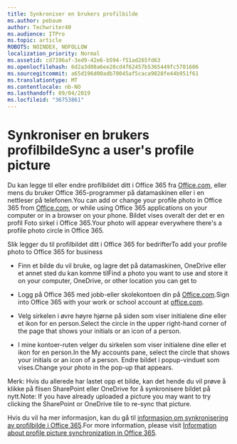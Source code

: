 ```yaml
---
title: Synkroniser en brukers profilbilde
ms.author: pebaum
author: Techwriter40
ms.audience: ITPro
ms.topic: article
ROBOTS: NOINDEX, NOFOLLOW
localization_priority: Normal
ms.assetid: cd7196af-3ed9-42e6-b594-f51ad265fd63
ms.openlocfilehash: 6d2a3d08a6ee20cd4f62457b5365449fc5781606
ms.sourcegitcommit: a65d196d00adb70045af5caca9828fe44b951f61
ms.translationtype: MT
ms.contentlocale: nb-NO
ms.lasthandoff: 09/04/2019
ms.locfileid: "36753861"
---
```

# <a name="sync-a-users-profile-picture"></a><span data-ttu-id="78499-102">Synkroniser en brukers profilbilde</span><span class="sxs-lookup"><span data-stu-id="78499-102">Sync a user's profile picture</span></span>

<span data-ttu-id="78499-103">Du kan legge til eller endre profilbildet ditt i Office 365 fra [Office.com](http://www.office.com), eller mens du bruker Office 365-programmer på datamaskinen eller i en nettleser på telefonen.</span><span class="sxs-lookup"><span data-stu-id="78499-103">You can add or change your profile photo in Office 365 from [Office.com](http://www.office.com), or while using Office 365 applications on your computer or in a browser on your phone.</span></span> <span data-ttu-id="78499-104">Bildet vises overalt der det er en profil Foto sirkel i Office 365.</span><span class="sxs-lookup"><span data-stu-id="78499-104">Your photo will appear everywhere there's a profile photo circle in Office 365.</span></span>

<span data-ttu-id="78499-105">Slik legger du til profilbildet ditt i Office 365 for bedrifter</span><span class="sxs-lookup"><span data-stu-id="78499-105">To add your profile photo to Office 365 for business</span></span>

- <span data-ttu-id="78499-106">Finn et bilde du vil bruke, og lagre det på datamaskinen, OneDrive eller et annet sted du kan komme til</span><span class="sxs-lookup"><span data-stu-id="78499-106">Find a photo you want to use and store it on your computer, OneDrive, or other location you can get to</span></span>

- <span data-ttu-id="78499-107">Logg på Office 365 med jobb-eller skolekontoen din på [Office.com](http://www.office.com).</span><span class="sxs-lookup"><span data-stu-id="78499-107">Sign into Office 365 with your work or school account at [office.com](http://www.office.com).</span></span>

- <span data-ttu-id="78499-108">Velg sirkelen i øvre høyre hjørne på siden som viser initialene dine eller et ikon for en person.</span><span class="sxs-lookup"><span data-stu-id="78499-108">Select the circle in the upper right-hand corner of the page that shows your initials or an icon of a person.</span></span>

- <span data-ttu-id="78499-109">I mine kontoer-ruten velger du sirkelen som viser initialene dine eller et ikon for en person.</span><span class="sxs-lookup"><span data-stu-id="78499-109">In the My accounts pane, select the circle that shows your initials or an icon of a person.</span></span> <span data-ttu-id="78499-110">Endre bildet i popup-vinduet som vises.</span><span class="sxs-lookup"><span data-stu-id="78499-110">Change your photo in the pop-up that appears.</span></span>

<span data-ttu-id="78499-111">Merk: Hvis du allerede har lastet opp et bilde, kan det hende du vil prøve å klikke på flisen SharePoint eller OneDrive for å synkronisere bildet på nytt.</span><span class="sxs-lookup"><span data-stu-id="78499-111">Note: If you have already uploaded a picture you may want to try clicking the SharePoint or OneDrive tile to re-sync that picture.</span></span>

<span data-ttu-id="78499-112">Hvis du vil ha mer informasjon, kan du gå til [informasjon om synkronisering av profilbilde i Office 365](https://support.office.com/article/information-about-profile-picture-synchronization-in-office-365-20594d76-d054-4af4-a660-401133e3d48a).</span><span class="sxs-lookup"><span data-stu-id="78499-112">For more information, please visit [Information about profile picture synchronization in Office 365](https://support.office.com/article/information-about-profile-picture-synchronization-in-office-365-20594d76-d054-4af4-a660-401133e3d48a).</span></span>
